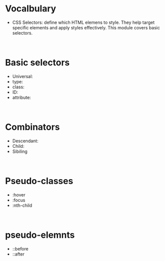 # Vocalbulary
- CSS Selectors: define which HTML elemens to style. They help target specific elements and apply styles effectively. This module covers basic selectors.
<br/>

# Basic selectors 
- Universal:
- type:
- class:
- ID:
- attribute:
<br/>

# Combinators
- Descendant: 
- Child:
- Sibiling
<br/>

# Pseudo-classes
- :hover
- :focus
- :nth-child
<br/>

# pseudo-elemnts
- ::before
- ::after
   


 